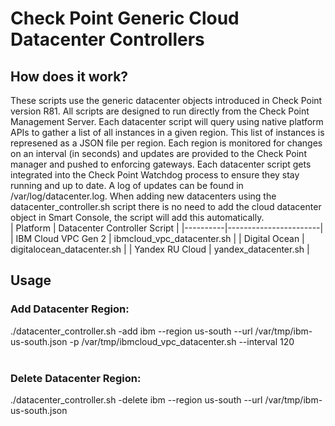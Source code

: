 # Check Point Generic Cloud Datacenter Controllers

## How does it work?
These scripts use the generic datacenter objects introduced in Check Point version R81. All scripts are designed to run directly from the Check Point Management Server. Each datacenter script will query using native platform APIs to gather a list of all instances in a given region. This list of instances is represened as a JSON file per region. Each region is monitored for changes on an interval (in seconds) and updates are provided to the Check Point manager and pushed to enforcing gateways. Each datacenter script gets integrated into the Check Point Watchdog process to ensure they stay running and up to date. A log of updates can be found in /var/log/datacenter.log. When adding new datacenters using the datacenter_controller.sh script there is no need to add the cloud datacenter object in Smart Console, the script will add this automatically.
<br>
| Platform | Datacenter Controller Script |
|----------|-----------------------|
| IBM Cloud VPC Gen 2 | ibmcloud_vpc_datacenter.sh | 
| Digital Ocean | digitalocean_datacenter.sh |
| Yandex RU Cloud | yandex_datacenter.sh |
<br>

## Usage

### Add Datacenter Region: <br> 
./datacenter_controller.sh -add ibm --region us-south --url /var/tmp/ibm-us-south.json -p /var/tmp/ibmcloud_vpc_datacenter.sh --interval 120 <br>
<br>
### Delete Datacenter Region:<br>
./datacenter_controller.sh -delete ibm --region us-south --url /var/tmp/ibm-us-south.json <br>


